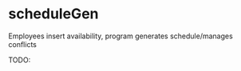 # scheduleGen
Employees insert availability, program generates schedule/manages conflicts


TODO: 

